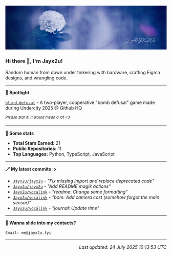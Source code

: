 [![Github Banner](https://github.com/Jayx2u/jayx2u/blob/main/jayx2u-github-banner.png?raw=true)](https://jayx2u.carrd.co)

### Hi there 👋, I'm Jayx2u!

Random human from down under tinkering with hardware, crafting Figma designs, and wrangling code.

---

**💫 Spotlight**

[`blind-defusal`](https://github.com/Jayx2u/blind-defusal) - A two-player, cooperative "bomb defusal" game made during Undercity 2025 @ Github HQ

<sup>*Please star it! It would mean a lot <3*</sup>

---

**📡 Some stats**
- **Total Stars Earned:** 21
- **Public Repositories:** 11
- **Top Languages:** Python, TypeScript, JavaScript

---

**🪄 My latest commits :>**
- [`Jayx2u/jayx2u`](https://github.com/Jayx2u/jayx2u) - *"Fix missing import and replace deprecated code"*
- [`Jayx2u/jayx2u`](https://github.com/Jayx2u/jayx2u) - *"Add README magik actions"*
- [`Jayx2u/vocalink`](https://github.com/Jayx2u/vocalink) - *"readme: Change some formatting"*
- [`Jayx2u/vocalink`](https://github.com/Jayx2u/vocalink) - *"bom: Add camera cost (somehow forgot the main sensor)"*
- [`Jayx2u/vocalink`](https://github.com/Jayx2u/vocalink) - *"journal: Update time"*

---

**📮 Wanna slide into my contacts?**
```text
Email: me@jayx2u.fyi
```

---

<p align="right">
  <em>Last updated: 24 July 2025 10:13:53 UTC</em>
</p>